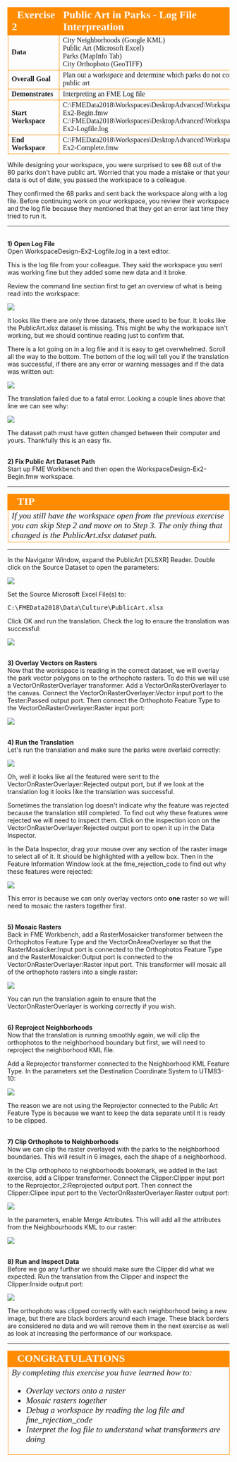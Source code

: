<!--Exercise Section-->


<table style="border-spacing: 0px;border-collapse: collapse;font-family:serif">
<tr>
<td style="vertical-align:middle;background-color:darkorange;border: 2px solid darkorange">
<i class="fa fa-cogs fa-lg fa-pull-left fa-fw" style="color:white;padding-right: 12px;vertical-align:text-top"></i>
<span style="color:white;font-size:x-large;font-weight: bold">Exercise 2</span>
</td>
<!--AKA What Does the Log Say?-->
<td style="border: 2px solid darkorange;background-color:darkorange;color:white">
<span style="color:white;font-size:x-large;font-weight: bold">Public Art in Parks - Log File Interpreation</span>
</td>
</tr>

<tr>
<td style="border: 1px solid darkorange; font-weight: bold">Data</td>
<td style="border: 1px solid darkorange">City Neighborhoods (Google KML)<br>Public Art (Microsoft Excel)<br>
Parks (MapInfo Tab)<br>
City Orthophoto (GeoTIFF)</td>
</tr>

<tr>
<td style="border: 1px solid darkorange; font-weight: bold">Overall Goal</td>
<td style="border: 1px solid darkorange">Plan out a workspace and determine which parks do not contain public art</td>
</tr>

<tr>
<td style="border: 1px solid darkorange; font-weight: bold">Demonstrates</td>
<td style="border: 1px solid darkorange">Interpreting an FME Log file</td>
</tr>

<tr>
<td style="border: 1px solid darkorange; font-weight: bold">Start Workspace</td>
<td style="border: 1px solid darkorange">C:\FMEData2018\Workspaces\DesktopAdvanced\WorkspaceDesign-Ex2-Begin.fmw<br>
C:\FMEData2018\Workspaces\DesktopAdvanced\WorkspaceDesign-Ex2-Logfile.log</td>
</tr>

<tr>
<td style="border: 1px solid darkorange; font-weight: bold">End Workspace</td>
<td style="border: 1px solid darkorange">C:\FMEData2018\Workspaces\DesktopAdvanced\WorkspaceDesign-Ex2-Complete.fmw</td>
</tr>

</table>

While designing your workspace, you were surprised to see 68 out of the 80 parks don't have public art. Worried that you made a mistake or that your data is out of date, you passed the workspace to a colleague. 

They confirmed the 68 parks and sent back the workspace along with a log file. Before continuing work on your workspace, you review their workspace and the log file because they mentioned that they got an error last time they tried to run it. 

---
<br>**1) Open Log File**
<br>Open WorkspaceDesign-Ex2-Logfile.log in a text editor. 

This is the log file from your colleague. They said the workspace you sent was working fine but they added some new data and it broke. 

Review the command line section first to get an overview of what is being read into the workspace:

![](./Images/Img2.211.Ex2.LogCommandLine.png)

It looks like there are only three datasets, there used to be four. It looks like the PublicArt.xlsx dataset is missing. This might be why the workspace isn't working, but we should continue reading just to confirm that. 

There is a lot going on in a log file and it is easy to get overwhelmed. Scroll all the way to the bottom. The bottom of the log will tell you if the translation was successful, if there are any error or warning messages and if the data was written out:

![](./Images/Img2.212.Ex2.LogTranslationFailed.png)

The translation failed due to a fatal error. Looking a couple lines above that line we can see why:

![](./Images/Img2.213.Ex2.LogNoFileExists.png)

The dataset path must have gotten changed between their computer and yours. Thankfully this is an easy fix. 

<br>**2) Fix Public Art Dataset Path**
<br>Start up FME Workbench and then open the WorkspaceDesign-Ex2-Begin.fmw workspace. 

---

<!--Tip Section--> 

<table style="border-spacing: 0px">
<tr>
<td style="vertical-align:middle;background-color:darkorange;border: 2px solid darkorange">
<i class="fa fa-info-circle fa-lg fa-pull-left fa-fw" style="color:white;padding-right: 12px;vertical-align:text-top"></i>
<span style="color:white;font-size:x-large;font-weight: bold;font-family:serif">TIP</span>
</td>
</tr>

<tr>
<td style="border: 1px solid darkorange">
<span style="font-family:serif; font-style:italic; font-size:larger">
If you still have the workspace open from the previous exercise you can skip Step 2 and move on to Step 3. The only thing that changed is the PublicArt.xlsx dataset path. 
</span>
</td>
</tr>
</table>

---

In the Navigator Window, expand the PublicArt &#91;XLSXR&#93; Reader. Double click on the Source Dataset to open the parameters: 

![](./Images/Img2.214.Ex2.PublicArtNavigator.png)

Set the Source Microsoft Excel File(s) to:

<pre>
C:\FMEData2018\Data\Culture\PublicArt.xlsx
</pre>

Click OK and run the translation. Check the log to ensure the translation was successful:

![](./Images/Img2.215.Ex2.LogTranslationSuccessful.png)


<br>**3) Overlay Vectors on Rasters**
<br>Now that the workspace is reading in the correct dataset, we will overlay the park vector polygons on to the orthophoto rasters. To do this we will use a VectorOnRasterOverlayer transformer. Add a VectorOnRasterOverlayer to the canvas. Connect the VectorOnRasterOverlayer:Vector input port to the Tester:Passed output port. Then connect the Orthophoto Feature Type to the VectorOnRasterOverlayer:Raster input port:

![](./Images/Img2.216.Ex2.VectorOnRasterOverlayer.png)

<br>**4) Run the Translation**
<br>Let's run the translation and make sure the parks were overlaid correctly:

![](./Images/Img2.217.Ex2.VectorOnRasterOverlayFailed.png)

Oh, well it looks like all the featured were sent to the VectorOnRasterOverlayer:Rejected output port, but if we look at the translation log it looks like the translation was successful. 

Sometimes the translation log doesn't indicate why the feature was rejected because the translation still completed. To find out why these features were rejected we will need to inspect them. Click on the inspection icon on the VectorOnRasterOverlayer:Rejected output port to open it up in the Data Inspector. 

In the Data Inspector, drag your mouse over any section of the raster image to select all of it. It should be highlighted with a yellow box. Then in the Feature Information Window look at the fme_rejection_code to find out why these features were rejected:

![](./Images/Img2.218.Ex2.DataInspectorRejectionCode.png)

This error is because we can only overlay vectors onto **one** raster so we will need to mosaic the rasters together first.

<br>**5) Mosaic Rasters**
<br>Back in FME Workbench, add a RasterMosaicker transformer between the Orthophotos Feature Type and the VectorOnAreaOverlayer so that the RasterMosaicker:Input port is connected to the Orthophotos Feature Type and the RasterMosaicker:Output port is connected to the VectorOnRasterOverlayer:Raster input port.  This transformer will mosaic all of the orthophoto rasters into a single raster: 

![](./Images/Img2.219.Ex2.RasterMosaicker.png)

You can run the translation again to ensure that the VectorOnRasterOverlayer is working correctly if you wish. 

<br>**6) Reproject Neighborhoods**
<br>Now that the translation is running smoothly again, we will clip the orthophotos to the neighborhood boundary but first, we will need to reproject the neighborhood KML file. 

Add a Reprojector transformer connected to the Neighborhood KML Feature Type. In the parameters set the Destination Coordinate System to UTM83-10: 

![](./Images/Img2.220.Ex2.ReprojectNeighborhoods.png)

The reason we are not using the Reprojector connected to the Public Art Feature Type is because we want to keep the data separate until it is ready to be clipped. 


<br>**7) Clip Orthophoto to Neighborhoods**
<br>Now we can clip the raster overlayed with the parks to the neighborhood boundaries. This will result in 6 images, each the shape of a neighborhood. 

In the Clip orthophoto to neighborhoods bookmark, we added in the last exercise, add a Clipper transformer. Connect the Clipper:Clipper input port to the Reprojector_2:Reprojected output port. Then connect the Clipper:Clipee input port to the VectorOnRasterOverlayer:Raster output port:

![](./Images/Img2.221.Ex2.ClipOrthophotos.png)

In the parameters, enable Merge Attributes. This will add all the attributes from the Neighbourhoods KML to our raster:  

![](./Images/Img2.222.Ex2.ClipperParameters.png)

<br>**8) Run and Inspect Data**
<br>Before we go any further we should make sure the Clipper did what we expected. Run the translation from the Clipper and inspect the Clipper:Inside output port:

![](./Images/Img2.223.Ex2.ClipperResults.png)

The orthophoto was clipped correctly with each neighborhood being a new image, but there are black borders around each image. These black borders are considered no data and we will remove them in the next exercise as well as look at increasing the performance of our workspace.  

---

<!--Exercise Congratulations Section--> 

<table style="border-spacing: 0px">
<tr>
<td style="vertical-align:middle;background-color:darkorange;border: 2px solid darkorange">
<i class="fa fa-thumbs-o-up fa-lg fa-pull-left fa-fw" style="color:white;padding-right: 12px;vertical-align:text-top"></i>
<span style="color:white;font-size:x-large;font-weight: bold;font-family:serif">CONGRATULATIONS</span>
</td>
</tr>

<tr>
<td style="border: 1px solid darkorange">
<span style="font-family:serif; font-style:italic; font-size:larger">
By completing this exercise you have learned how to:
<ul><li>Overlay vectors onto a raster</li>
<li>Mosaic rasters together</li>
<li>Debug a workspace by reading the log file and fme_rejection_code</li>
<li>Interpret the log file to understand what transformers are doing</ul>
</span>
</td>
</tr>
</table>
